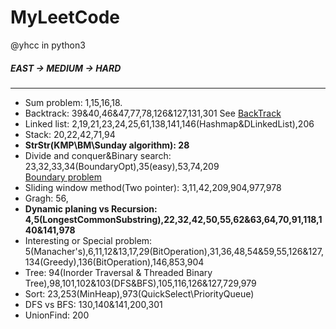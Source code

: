 # MyLeetCode
@yhcc
in python3
##### EAST -> MEDIUM -> HARD

----------------------------------------
* Sum problem: 1,15,16,18. 
* Backtrack: 39&40,46&47,77,78,126&127,131,301
See [BackTrack](https://leetcode.com/problems/combination-sum/discuss/16502/A-general-approach-to-backtracking-questions-in-Java-(Subsets-Permutations-Combination-Sum-Palindrome-Partitioning))  
* Linked list: 2,19,21,23,24,25,61,138,141,146(Hashmap&DLinkedList),206  
* Stack: 20,22,42,71,94  
* **StrStr(KMP\BM\Sunday algorithm): 28**  
* Divide and conquer&Binary search: 23,32,33,34(BoundaryOpt),35(easy),53,74,209  
[Boundary problem](https://blog.csdn.net/u011523762/article/details/50878613)  
* Sliding window method(Two pointer): 3,11,42,209,904,977,978  
* Gragh: 56,  
* **Dynamic planing vs Recursion: 4,5(LongestCommonSubstring),22,32,42,50,55,62&63,64,70,91,118,140&141,978**  
* Interesting or Special problem: 5(Manacher's),6,11,12&13,17,29(BitOperation),31,36,48,54&59,55,126&127,134(Greedy),136(BitOperation),146,853,904  
* Tree: 94(Inorder Traversal & Threaded Binary Tree),98,101,102&103(DFS&BFS),105,116,126&127,729,979  
* Sort: 23,253(MinHeap),973(QuickSelect\PriorityQueue)
* DFS vs BFS: 130,140&141,200,301  
* UnionFind: 200  
